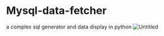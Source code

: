# Mysql-data-fetcher

a complex sql generator and data display in python
![Untitled](https://github.com/user-attachments/assets/9afad551-2955-45ae-b238-bba49e6499f3)
